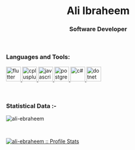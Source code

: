 <h1 align="center">Ali Ibraheem</h1>
<h3 align="center">Software Developer </h3>





<br>

<h3 align="left">Languages and Tools:</h3>
<p align="left"> 
     <a href="https://docs.flutter.dev/" target="_blank" rel="noreferrer"> <img
      src="https://cdn-images-1.medium.com/max/1200/1*5-aoK8IBmXve5whBQM90GA.png" alt="flutter"
      width="40" height="40" /> </a>
    <a href="https://dart.dev" target="_blank" rel="noreferrer">
    <img src="https://dart.dev/assets/img/logo/logo-white-text.svg"
      alt="cplusplus" width="40" height="40" /> </a>   <a href="https://laravel.com/" target="_blank"
    rel="noreferrer"> <img
      src="https://laravel.com/img/logomark.min.svg"
      alt="javascript" width="40" height="40" /> </a>  <a href="https://www.postgresql.org/" target="_blank" rel="noreferrer"> <img
      src="https://www.postgresql.org/media/img/about/press/elephant.png"
      alt="postgresql" width="40" height="40" /> </a> <a href="https://learn.microsoft.com/en-us/dotnet/csharp/" target="_blank" rel="noreferrer"> <img
      src="https://miro.medium.com/v2/resize:fit:1400/1*_NVBTVdmjt3Qvq3CZOySXg.png" alt="c#" width="40"
      height="40" /> </a>  <a href="https://dotnet.microsoft.com/en-us/apps/aspnet" target="_blank" rel="noreferrer"> <img
      src="https://learn.microsoft.com/en-us/dotnet/media/dotnet-logo.png" alt="dotnet"
      width="40" height="40" /> </a>
      </p>


<br>

<h3>Statistical Data :-</h3>
<p><img align="center"
    src="https://github-readme-stats.vercel.app/api/top-langs?username=ali-ebraheem&show_icons=true&locale=en&bg_color=0d1117&text_color=ffffff&layout=compact"
    alt="ali-ebraheem" 
    bg_color=#808080/></p>

<br>


<p>
    <a href="https://github.com/ali-ebraheem"><img src="https://github-readme-stats.vercel.app/api?username=ali-ebraheem&bg_color=0d1117&icon_color=686868&title_color=57c7ff&text_color=ffffff&custom_title=My+Github+Stats" alt="ali-ebraheem :: Profile Stats" /></a>
</p>

<br>

